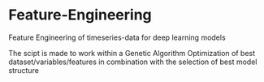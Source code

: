 # Feature-Engineering
Feature Engineering of timeseries-data for deep learning models



The scipt is made to work within a Genetic Algorithm Optimization of best dataset/variables/features in combination with the selection of best model structure
